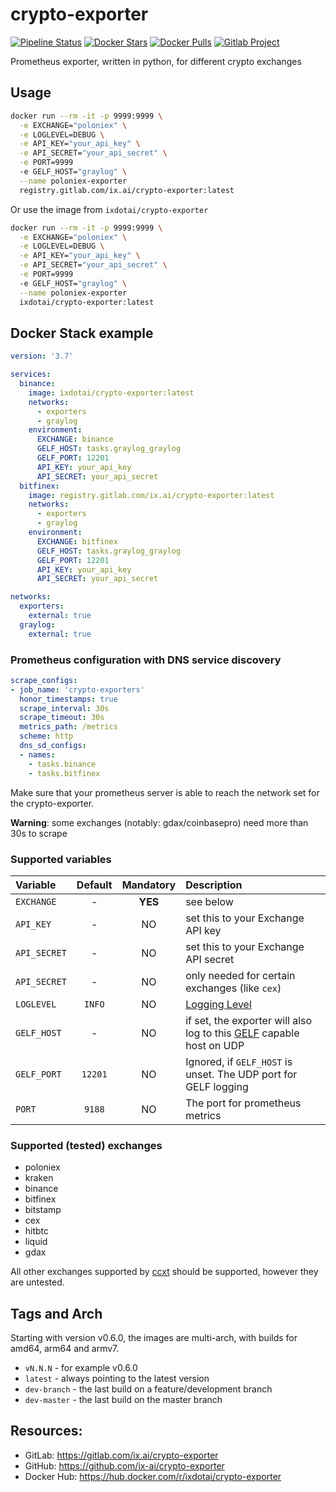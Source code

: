# crypto-exporter

[![Pipeline Status](https://gitlab.com/ix.ai/crypto-exporter/badges/master/pipeline.svg)](https://gitlab.com/ix.ai/crypto-exporter/)
[![Docker Stars](https://img.shields.io/docker/stars/ixdotai/crypto-exporter.svg)](https://hub.docker.com/r/ixdotai/crypto-exporter/)
[![Docker Pulls](https://img.shields.io/docker/pulls/ixdotai/crypto-exporter.svg)](https://hub.docker.com/r/ixdotai/crypto-exporter/)
[![Gitlab Project](https://img.shields.io/badge/GitLab-Project-554488.svg)](https://gitlab.com/ix.ai/crypto-exporter/)

Prometheus exporter, written in python, for different crypto exchanges

## Usage
```sh
docker run --rm -it -p 9999:9999 \
  -e EXCHANGE="poloniex" \
  -e LOGLEVEL=DEBUG \
  -e API_KEY="your_api_key" \
  -e API_SECRET="your_api_secret" \
  -e PORT=9999
  -e GELF_HOST="graylog" \
  --name poloniex-exporter
  registry.gitlab.com/ix.ai/crypto-exporter:latest
```
Or use the image from `ixdotai/crypto-exporter`
```sh
docker run --rm -it -p 9999:9999 \
  -e EXCHANGE="poloniex" \
  -e LOGLEVEL=DEBUG \
  -e API_KEY="your_api_key" \
  -e API_SECRET="your_api_secret" \
  -e PORT=9999
  -e GELF_HOST="graylog" \
  --name poloniex-exporter
  ixdotai/crypto-exporter:latest
```

## Docker Stack example
```yml
version: '3.7'

services:
  binance:
    image: ixdotai/crypto-exporter:latest
    networks:
      - exporters
      - graylog
    environment:
      EXCHANGE: binance
      GELF_HOST: tasks.graylog_graylog
      GELF_PORT: 12201
      API_KEY: your_api_key
      API_SECRET: your_api_secret
  bitfinex:
    image: registry.gitlab.com/ix.ai/crypto-exporter:latest
    networks:
      - exporters
      - graylog
    environment:
      EXCHANGE: bitfinex
      GELF_HOST: tasks.graylog_graylog
      GELF_PORT: 12201
      API_KEY: your_api_key
      API_SECRET: your_api_secret

networks:
  exporters:
    external: true
  graylog:
    external: true

```

### Prometheus configuration with DNS service discovery
```yml
scrape_configs:
- job_name: 'crypto-exporters'
  honor_timestamps: true
  scrape_interval: 30s
  scrape_timeout: 30s
  metrics_path: /metrics
  scheme: http
  dns_sd_configs:
  - names:
    - tasks.binance
    - tasks.bitfinex
```

Make sure that your prometheus server is able to reach the network set for the crypto-exporter.

**Warning**: some exchanges (notably: gdax/coinbasepro) need more than 30s to scrape

### Supported variables
| **Variable**  | **Default** | **Mandatory** | **Description**                                                                                                        |
|:--------------|:-----------:|:-------------:|:-----------------------------------------------------------------------------------------------------------------------|
| `EXCHANGE`    | -           | **YES**       | see below                                                                                                              |
| `API_KEY`     | -           | NO            | set this to your Exchange API key                                                                                      |
| `API_SECRET`  | -           | NO            | set this to your Exchange API secret                                                                                   |
| `API_SECRET`  | -           | NO            | only needed for certain exchanges (like `cex`)                                                                         |
| `LOGLEVEL`    | `INFO`      | NO            | [Logging Level](https://docs.python.org/3/library/logging.html#levels)                                                 |
| `GELF_HOST`   | -           | NO            | if set, the exporter will also log to this [GELF](https://docs.graylog.org/en/3.0/pages/gelf.html) capable host on UDP |
| `GELF_PORT`   | `12201`     | NO            | Ignored, if `GELF_HOST` is unset. The UDP port for GELF logging                                                        |
| `PORT`        | `9188`      | NO            | The port for prometheus metrics                                                                                        |

### Supported (tested) exchanges
* poloniex
* kraken
* binance
* bitfinex
* bitstamp
* cex
* hitbtc
* liquid
* gdax

All other exchanges supported by [ccxt](https://github.com/ccxt/ccxt) should be supported, however they are untested.

## Tags and Arch

Starting with version v0.6.0, the images are multi-arch, with builds for amd64, arm64 and armv7.
* `vN.N.N` - for example v0.6.0
* `latest` - always pointing to the latest version
* `dev-branch` - the last build on a feature/development branch
* `dev-master` - the last build on the master branch

## Resources:
* GitLab: https://gitlab.com/ix.ai/crypto-exporter
* GitHub: https://github.com/ix-ai/crypto-exporter
* Docker Hub: https://hub.docker.com/r/ixdotai/crypto-exporter

